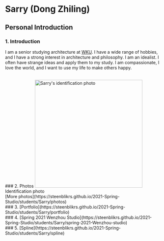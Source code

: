 # Sarry (Dong Zhiling)

## Personal Introduction


### 1. Introduction

I am a senior studying architecture at [WKU](https://wku.edu.cn/). I have a wide range of hobbies, and I have a strong interest in architecture and philosophy. I am an idealist. I often have strange ideas and apply them to my study. I am compassionate, I love the world, and I want to use my life to make others happy.
 
 <br>
### 2. Photos

<img alt="Sarry's identification photo" src="https://github.com/steenblikrs/2021-Spring-Studio/blob/gh-pages/students/Sarry/%E5%BE%AE%E4%BF%A1%E5%9B%BE%E7%89%87_20210304110634.jpg?raw=true" width="350">
 <br>Identification photo
 <br>[More photos](https://steenblikrs.github.io/2021-Spring-Studio/students/Sarry/photos)
 <br>
### 3. [Portfolio](https://steenblikrs.github.io/2021-Spring-Studio/students/Sarry/portfolio)
 <br>
### 4. [Spring 2021 Wenzhou Studio](https://steenblikrs.github.io/2021-Spring-Studio/students/Sarry/spring-2021-Wenzhou-studio)
 <br>
### 5. [Spline](https://steenblikrs.github.io/2021-Spring-Studio/students/Sarry/spline)
 
